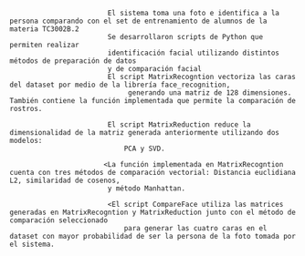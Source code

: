 
                            El sistema toma una foto e identifica a la persona comparando con el set de entrenamiento de alumnos de la materia TC3002B.2
							Se desarrollaron scripts de Python que permiten realizar 
                            identificación facial utilizando distintos métodos de preparación de datos
                            y de comparación facial
                            El script MatrixRecogntion vectoriza las caras del dataset por medio de la librería face_recognition,
                                 generando una matriz de 128 dimensiones. También contiene la función implementada que permite la comparación de rostros.

                            El script MatrixReduction reduce la dimensionalidad de la matriz generada anteriormente utilizando dos modelos:
                                PCA y SVD.
 
                           <La función implementada en MatrixRecogntion cuenta con tres métodos de comparación vectorial: Distancia euclidiana L2, similaridad de cosenos,
                            y método Manhattan.

                            <El script CompareFace utiliza las matrices generadas en MatrixRecogntion y MatrixReduction junto con el método de comparación seleccionado
                                para generar las cuatro caras en el dataset con mayor probabilidad de ser la persona de la foto tomada por el sistema.
